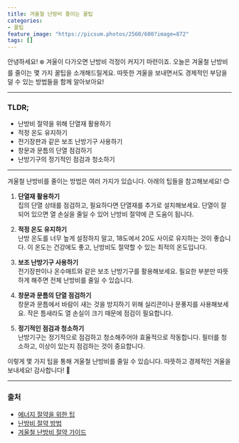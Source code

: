 ```yaml
---
title: 겨울철 난방비 줄이는 꿀팁
categories: 
- 꿀팁
feature_image: "https://picsum.photos/2560/600?image=872"
tags: []
---
```


안녕하세요! ❄️ 겨울이 다가오면 난방비 걱정이 커지기 마련이죠. 오늘은 겨울철 난방비를 줄이는 몇 가지 꿀팁을 소개해드릴게요. 따뜻한 겨울을 보내면서도 경제적인 부담을 덜 수 있는 방법들을 함께 알아보아요!

---

### TLDR;
- 난방비 절약을 위해 단열재 활용하기
- 적정 온도 유지하기
- 전기장판과 같은 보조 난방기구 사용하기
- 창문과 문틈의 단열 점검하기
- 난방기구의 정기적인 점검과 청소하기

---

겨울철 난방비를 줄이는 방법은 여러 가지가 있습니다. 아래의 팁들을 참고해보세요! 😊

1. **단열재 활용하기**  
   집의 단열 상태를 점검하고, 필요하다면 단열재를 추가로 설치해보세요. 단열이 잘 되어 있으면 열 손실을 줄일 수 있어 난방비 절약에 큰 도움이 됩니다.

2. **적정 온도 유지하기**  
   난방 온도를 너무 높게 설정하지 말고, 18도에서 20도 사이로 유지하는 것이 좋습니다. 이 온도는 건강에도 좋고, 난방비도 절약할 수 있는 최적의 온도입니다.

3. **보조 난방기구 사용하기**  
   전기장판이나 온수매트와 같은 보조 난방기구를 활용해보세요. 필요한 부분만 따뜻하게 해주면 전체 난방비를 줄일 수 있습니다.

4. **창문과 문틈의 단열 점검하기**  
   창문과 문틈에서 바람이 새는 것을 방지하기 위해 실리콘이나 문풍지를 사용해보세요. 작은 틈새라도 열 손실이 크기 때문에 점검이 필요합니다.

5. **정기적인 점검과 청소하기**  
   난방기구는 정기적으로 점검하고 청소해주어야 효율적으로 작동합니다. 필터를 청소하고, 이상이 있는지 점검하는 것이 중요합니다.

이렇게 몇 가지 팁을 통해 겨울철 난방비를 줄일 수 있습니다. 따뜻하고 경제적인 겨울을 보내세요! 감사합니다! 🙏

---

### 출처
- [에너지 절약을 위한 팁](https://www.energy.gov/energysaver/energy-saver)
- [난방비 절약 방법](https://www.consumerreports.org/home-improvement/how-to-save-on-heating-bills-a1002006796/)
- [겨울철 난방비 절약 가이드](https://www.hvac.com/blog/how-to-save-on-heating-bills-in-winter/)